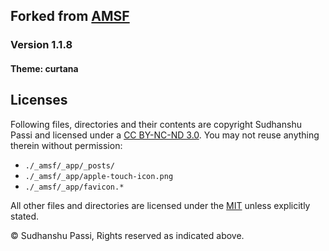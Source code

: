 ## Forked from [AMSF](https://github.com/sparanoid/almace-scaffolding)
### Version 1.1.8
#### Theme: curtana


## Licenses

Following files, directories and their contents are copyright Sudhanshu Passi and licensed under a [CC BY-NC-ND 3.0](http://creativecommons.org/licenses/by-nc-nd/3.0/). You may not reuse anything therein without permission:

- `./_amsf/_app/_posts/`
- `./_amsf/_app/apple-touch-icon.png`
- `./_amsf/_app/favicon.*`

All other files and directories are licensed under the [MIT](http://www.opensource.org/licenses/mit-license.php) unless explicitly stated.

© Sudhanshu Passi, Rights reserved as indicated above.